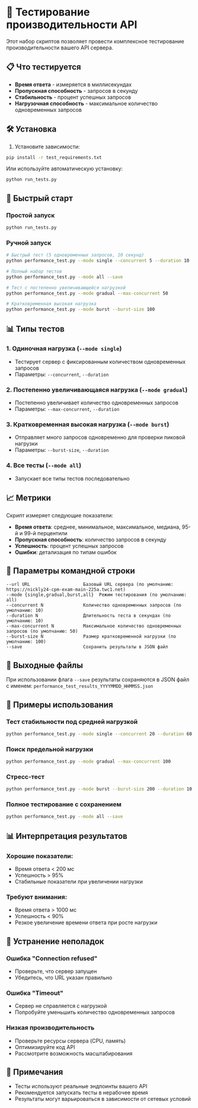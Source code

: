 # 🚀 Тестирование производительности API

Этот набор скриптов позволяет провести комплексное тестирование производительности вашего API сервера.

## 📋 Что тестируется

- **Время ответа** - измеряется в миллисекундах
- **Пропускная способность** - запросов в секунду
- **Стабильность** - процент успешных запросов
- **Нагрузочная способность** - максимальное количество одновременных запросов

## 🛠️ Установка

1. Установите зависимости:

```bash
pip install -r test_requirements.txt
```

Или используйте автоматическую установку:

```bash
python run_tests.py
```

## 🎯 Быстрый старт

### Простой запуск

```bash
python run_tests.py
```

### Ручной запуск

```bash
# Быстрый тест (5 одновременных запросов, 10 секунд)
python performance_test.py --mode single --concurrent 5 --duration 10

# Полный набор тестов
python performance_test.py --mode all --save

# Тест с постепенно увеличивающейся нагрузкой
python performance_test.py --mode gradual --max-concurrent 50

# Кратковременная высокая нагрузка
python performance_test.py --mode burst --burst-size 100
```

## 📊 Типы тестов

### 1. Одиночная нагрузка (`--mode single`)

- Тестирует сервер с фиксированным количеством одновременных запросов
- Параметры: `--concurrent`, `--duration`

### 2. Постепенно увеличивающаяся нагрузка (`--mode gradual`)

- Постепенно увеличивает количество одновременных запросов
- Параметры: `--max-concurrent`, `--duration`

### 3. Кратковременная высокая нагрузка (`--mode burst`)

- Отправляет много запросов одновременно для проверки пиковой нагрузки
- Параметры: `--burst-size`, `--duration`

### 4. Все тесты (`--mode all`)

- Запускает все типы тестов последовательно

## 📈 Метрики

Скрипт измеряет следующие показатели:

- **Время ответа**: среднее, минимальное, максимальное, медиана, 95-й и 99-й перцентили
- **Пропускная способность**: количество запросов в секунду
- **Успешность**: процент успешных запросов
- **Ошибки**: детализация по типам ошибок

## 🔧 Параметры командной строки

```
--url URL                    Базовый URL сервера (по умолчанию: https://nickly24-cpm-exam-main-225a.twc1.net)
--mode {single,gradual,burst,all}  Режим тестирования (по умолчанию: all)
--concurrent N               Количество одновременных запросов (по умолчанию: 10)
--duration N                 Длительность теста в секундах (по умолчанию: 10)
--max-concurrent N           Максимальное количество одновременных запросов (по умолчанию: 50)
--burst-size N               Размер кратковременной нагрузки (по умолчанию: 100)
--save                       Сохранить результаты в JSON файл
```

## 📁 Выходные файлы

При использовании флага `--save` результаты сохраняются в JSON файл с именем:
`performance_test_results_YYYYMMDD_HHMMSS.json`

## 🎨 Примеры использования

### Тест стабильности под средней нагрузкой

```bash
python performance_test.py --mode single --concurrent 20 --duration 60
```

### Поиск предельной нагрузки

```bash
python performance_test.py --mode gradual --max-concurrent 100
```

### Стресс-тест

```bash
python performance_test.py --mode burst --burst-size 200 --duration 10
```

### Полное тестирование с сохранением

```bash
python performance_test.py --mode all --save
```

## 📊 Интерпретация результатов

### Хорошие показатели:

- Время ответа < 200 мс
- Успешность > 95%
- Стабильные показатели при увеличении нагрузки

### Требуют внимания:

- Время ответа > 1000 мс
- Успешность < 90%
- Резкое увеличение времени ответа при росте нагрузки

## 🐛 Устранение неполадок

### Ошибка "Connection refused"

- Проверьте, что сервер запущен
- Убедитесь, что URL указан правильно

### Ошибка "Timeout"

- Сервер не справляется с нагрузкой
- Попробуйте уменьшить количество одновременных запросов

### Низкая производительность

- Проверьте ресурсы сервера (CPU, память)
- Оптимизируйте код API
- Рассмотрите возможность масштабирования

## 📝 Примечания

- Тесты используют реальные эндпоинты вашего API
- Рекомендуется запускать тесты в нерабочее время
- Результаты могут варьироваться в зависимости от сетевых условий
